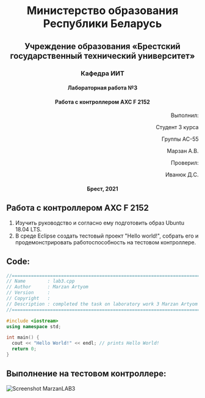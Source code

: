 # <p align="center"> Министерство образования Республики Беларусь </p>

## <p align="center"> Учреждение образования «Брестский государственный технический университет»</p>

### <p align="center"> Кафедра ИИТ</p>



#### <p align="center">Лабораторная работа №3</p>

#### <p align="center">Работа с контроллером AXC F 2152</p>

<p align="right" >Выполнил: </p>

<p align="right" >Студент 3 курса</p>

<p align="right" >Группы АС-55</p>

<p align="right" >Марзан А.В.</p>

<p align="right" >Проверил:</p>

<p align="right" >Иванюк Д.С.</p>

#### <p align="center">Брест, 2021</p>

## Работа с контроллером AXC F 2152
1. Изучить руководство и согласно ему подготовить образ Ubuntu 18.04 LTS.
2. В среде Eclipse создать тестовый проект "Hello world!", собрать его и продемонстрировать работоспособность на тестовом контроллере.
  ## Code:
  ```C++
//============================================================================
// Name        : lab3.cpp
// Author      : Marzan Artyom
// Version     :
// Copyright   : 
// Description : completed the task on laboratory work 3 Marzan Artyom
//============================================================================

#include <iostream>
using namespace std;

int main() {
	cout << "Hello World!" << endl; // prints Hello World!
	return 0;
}

```
  ## Выполнение на тестовом контроллере:
  
  ![Screenshot MarzanLAB3](https://raw.githubusercontent.com/marzan-mars/MMIPU-2021/master/trunk/as005511/task_03/doc/MarzanLAB3.jpg)
